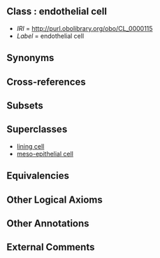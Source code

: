 
## Class : endothelial cell

 * *IRI* = http://purl.obolibrary.org/obo/CL_0000115
 * *Label* = endothelial cell

## Synonyms


## Cross-references


## Subsets


## Superclasses

 * [lining cell](../../CL/13/CL_0000213.md)
 * [meso-epithelial cell](../../CL/78/CL_0002078.md)

## Equivalencies


## Other Logical Axioms


## Other Annotations


## External Comments

